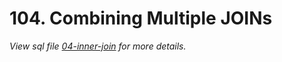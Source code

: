 # 104. Combining Multiple JOINs

_View sql file [04-inner-join](./sql/04-inner-join.sql) for more details._
